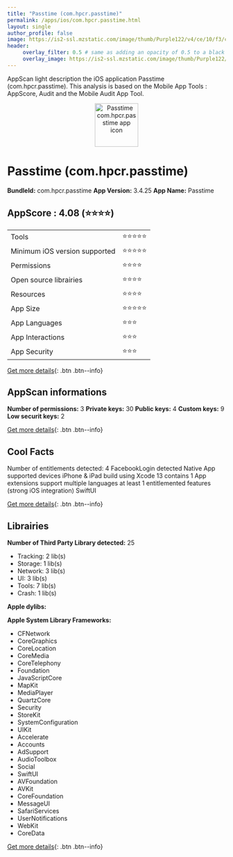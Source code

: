 ```yaml
---
title: "Passtime (com.hpcr.passtime)"
permalink: /apps/ios/com.hpcr.passtime.html
layout: single
author_profile: false
image: https://is2-ssl.mzstatic.com/image/thumb/Purple122/v4/ce/10/f3/ce10f3ab-3a8b-d14c-4750-3cbcda0d144a/AppIcon-0-1x_U007emarketing-0-4-0-85-220.png/512x512bb.jpg
header: 
     overlay_filter: 0.5 # same as adding an opacity of 0.5 to a black background
     overlay_image: https://is2-ssl.mzstatic.com/image/thumb/Purple122/v4/ce/10/f3/ce10f3ab-3a8b-d14c-4750-3cbcda0d144a/AppIcon-0-1x_U007emarketing-0-4-0-85-220.png/512x512bb.jpg
---
```

AppScan light description the iOS application Passtime (com.hpcr.passtime). This analysis is based on the Mobile App Tools : AppScore, Audit and the Mobile Audit App Tool.

  
  
<div style="text-align: center;"><img src="https://is2-ssl.mzstatic.com/image/thumb/Purple122/v4/ce/10/f3/ce10f3ab-3a8b-d14c-4750-3cbcda0d144a/AppIcon-0-1x_U007emarketing-0-4-0-85-220.png/512x512bb.jpg" width="100" height="100" alt="Passtime com.hpcr.passtime app icon"></div>  
  
# Passtime (com.hpcr.passtime)

**BundleId:** com.hpcr.passtime
**App Version:** 3.4.25
**App Name:** Passtime


## AppScore : 4.08 (⭐️⭐️⭐️⭐️) 

<table>
<tr><td> Tools </td><td> ⭐️⭐️⭐️⭐️⭐️ </td></tr>
<tr><td> Minimum iOS version supported </td><td> ⭐️⭐️⭐️⭐️⭐️ </td></tr>
<tr><td> Permissions </td><td> ⭐️⭐️⭐️⭐️ </td></tr>
<tr><td> Open source librairies </td><td> ⭐️⭐️⭐️⭐️ </td></tr>
<tr><td> Resources </td><td> ⭐️⭐️⭐️⭐️ </td></tr>
<tr><td> App Size </td><td> ⭐️⭐️⭐️⭐️⭐️ </td></tr>
<tr><td> App Languages </td><td> ⭐️⭐️⭐️ </td></tr>
<tr><td> App Interactions </td><td> ⭐️⭐️⭐️ </td></tr>
<tr><td> App Security </td><td> ⭐️⭐️⭐️ </td></tr>
</table>

[Get more details](/pricing.html){: .btn .btn--info}  
  
## AppScan informations 

**Number of permissions:** 3
**Private keys:** 30
**Public keys:** 4
**Custom keys:** 9
**Low securit keys:** 2
  
[Get more details](/pricing.html){: .btn .btn--info}

## Cool Facts

Number of entitlements detected: 4
FacebookLogin detected
Native App
supported devices iPhone & iPad
build using Xcode 13
contains 1 App extensions
support multiple languages
at least 1 entitlemented features (strong iOS integration)
SwiftUI
  
[Get more details](/pricing.html){: .btn .btn--info}

## Librairies 
**Number of Third Party Library detected:** 25
- Tracking: 2 lib(s)
- Storage: 1 lib(s)
- Network: 3 lib(s)
- UI: 3 lib(s)
- Tools: 7 lib(s)
- Crash: 1 lib(s)

**Apple dylibs:**


**Apple System Library Frameworks:**
- CFNetwork
- CoreGraphics
- CoreLocation
- CoreMedia
- CoreTelephony
- Foundation
- JavaScriptCore
- MapKit
- MediaPlayer
- QuartzCore
- Security
- StoreKit
- SystemConfiguration
- UIKit
- Accelerate
- Accounts
- AdSupport
- AudioToolbox
- Social
- SwiftUI
- AVFoundation
- AVKit
- CoreFoundation
- MessageUI
- SafariServices
- UserNotifications
- WebKit
- CoreData


  
[Get more details](/pricing.html){: .btn .btn--info}

